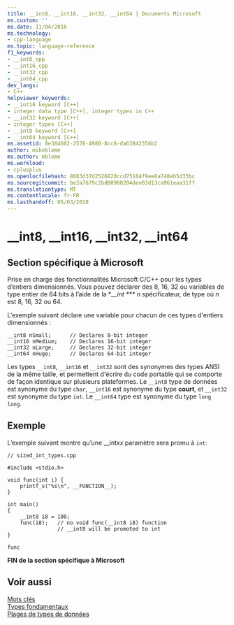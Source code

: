 ```yaml
---
title: __int8, __int16, __int32, __int64 | Documents Microsoft
ms.custom: ''
ms.date: 11/04/2016
ms.technology:
- cpp-language
ms.topic: language-reference
f1_keywords:
- __int8_cpp
- __int16_cpp
- __int32_cpp
- __int64_cpp
dev_langs:
- C++
helpviewer_keywords:
- __int16 keyword [C++]
- integer data type [C++], integer types in C++
- __int32 keyword [C++]
- integer types [C++]
- __int8 keyword [C++]
- __int64 keyword [C++]
ms.assetid: 8e384602-2578-4980-8cc8-da63842356b2
author: mikeblome
ms.author: mblome
ms.workload:
- cplusplus
ms.openlocfilehash: 8083d37d2526820ccd75104f9ee8a748eb5d33bc
ms.sourcegitcommit: be2a7679c2bd80968204dee03d13ca961eaa31ff
ms.translationtype: MT
ms.contentlocale: fr-FR
ms.lasthandoff: 05/03/2018
---
```

# <a name="int8-int16-int32-int64"></a>__int8, __int16, __int32, __int64
## <a name="microsoft-specific"></a>Section spécifique à Microsoft  
 Prise en charge des fonctionnalités Microsoft C/C++ pour les types d’entiers dimensionnés. Vous pouvez déclarer des 8, 16, 32 ou variables de type entier de 64 bits à l’aide de la **__int *** n* spécificateur, de type où *n* est 8, 16, 32 ou 64.  
  
 L'exemple suivant déclare une variable pour chacun de ces types d'entiers dimensionnés :  
  
```  
__int8 nSmall;      // Declares 8-bit integer  
__int16 nMedium;    // Declares 16-bit integer  
__int32 nLarge;     // Declares 32-bit integer  
__int64 nHuge;      // Declares 64-bit integer  
```  
  
 Les types `__int8`, `__int16` et `__int32` sont des synonymes des types ANSI de la même taille, et permettent d'écrire du code portable qui se comporte de façon identique sur plusieurs plateformes. Le `__int8` type de données est synonyme du type `char`, `__int16` est synonyme du type **court**, et `__int32` est synonyme du type `int`. Le `__int64` type est synonyme du type `long long`.  
  
## <a name="example"></a>Exemple  
 L’exemple suivant montre qu’une __int*xx* paramètre sera promu à `int`:  
  
```  
// sized_int_types.cpp  
  
#include <stdio.h>  
  
void func(int i) {  
    printf_s("%s\n", __FUNCTION__);  
}  
  
int main()  
{  
    __int8 i8 = 100;  
    func(i8);   // no void func(__int8 i8) function  
                // __int8 will be promoted to int  
}  
```  
  
```Output  
func  
```  
  
**FIN de la section spécifique à Microsoft**  
  
## <a name="see-also"></a>Voir aussi  
 [Mots clés](../cpp/keywords-cpp.md)   
 [Types fondamentaux](../cpp/fundamental-types-cpp.md)   
 [Plages de types de données](../cpp/data-type-ranges.md)